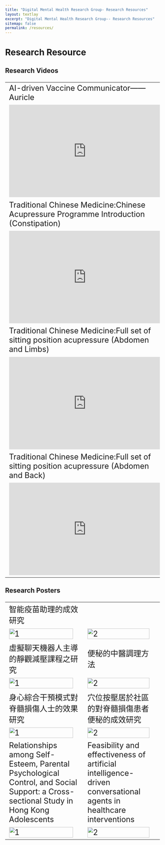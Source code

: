 ```yaml
---
title: "Digital Mental Health Research Group- Research Resources"
layout: textlay
excerpt: "Digital Mental Health Research Group-- Research Resources"
sitemap: false
permalink: /resources/
---
```


# Research Resource

## Research Videos
<style scoped>
table {
  font-size: 25px;
}
</style>

<table>
<tr>
    <td>
     AI-driven Vaccine Communicator——Auricle    
    </td>
    <td>
    Spinal Cord Injury Exercises 
    </td>
    </tr>

<tr>
    <td style="padding-right:10px;">
<iframe width="500px" height="300px" src="https://www.youtube.com/embed/BLwYI15MzEE" frameborder="0" allow="accelerometer; autoplay; clipboard-write; encrypted-media; gyroscope; picture-in-picture" allowfullscreen></iframe>
    </td>
    <td style="padding-right:10px;">
<iframe width="500px" height="300px" src="https://www.youtube.com/embed/zxGHR84AUjw" frameborder="0" allow="accelerometer; autoplay; clipboard-write; encrypted-media; gyroscope; picture-in-picture" allowfullscreen></iframe>
    </td>
    </tr>

<tr>
    <td>
    Traditional Chinese Medicine:Chinese Acupressure Programme Introduction (Constipation)    
    </td>
    <td>
    中醫學：中醫穴位按壓手法介紹（便秘）
    </td>
    </tr>

<tr>
    <td style="padding-right:10px;">
<iframe width="500px" height="300px" src="https://www.youtube.com/embed/ImZCn3zD9-k" frameborder="0" allow="accelerometer; autoplay; clipboard-write; encrypted-media; gyroscope; picture-in-picture" allowfullscreen></iframe>
    </td>
    <td style="padding-right:10px;">
<iframe width="500px" height="300px" src="https://www.youtube.com/embed/O4IbUtrbtV8" frameborder="0" allow="accelerometer; autoplay; clipboard-write; encrypted-media; gyroscope; picture-in-picture" allowfullscreen></iframe>
    </td>
    </tr>
<tr>
    <td>
    Traditional Chinese Medicine:Full set of sitting position acupressure (Abdomen and Limbs)   
    </td>
    <td>
    中醫學：整套平臥位穴位按摩流程
    </td>
    </tr>

<tr>
    <td style="padding-right:10px;">
<iframe width="500px" height="300px" src="https://www.youtube.com/embed/Mynn1VStUMQ" frameborder="0" allow="accelerometer; autoplay; clipboard-write; encrypted-media; gyroscope; picture-in-picture" allowfullscreen></iframe>
    </td>
    <td style="padding-right:10px;">
<iframe width="500px" height="300px" src="https://www.youtube.com/embed/AM7z0TH3-Fo" frameborder="0" allow="accelerometer; autoplay; clipboard-write; encrypted-media; gyroscope; picture-in-picture" allowfullscreen></iframe>
    </td>
    </tr>
<tr>
    <td>
    Traditional Chinese Medicine:Full set of sitting position acupressure (Abdomen and Back)   
    </td>
    <td>
    中醫學：整套正坐位穴位按摩流程
    </td>
    </tr>

<tr>
    <td style="padding-right:10px;">
<iframe width="500px" height="300px" src="https://www.youtube.com/embed/8EjnVK0Np90" frameborder="0" allow="accelerometer; autoplay; clipboard-write; encrypted-media; gyroscope; picture-in-picture" allowfullscreen></iframe>
    </td>
    <td style="padding-right:10px;">
<iframe width="500px" height="300px" src="https://www.youtube.com/embed/u4gnkDJvMTw" frameborder="0" allow="accelerometer; autoplay; clipboard-write; encrypted-media; gyroscope; picture-in-picture" allowfullscreen></iframe>
    </td>
    </tr>
</table>

## Research Posters
<style scoped>
table {
  font-size: 25px;
}
</style>

<table>
<tr>
    <td>
     智能疫苗助理的成效研究    
    </td>
    </tr>

<tr>
 <td> <img src="{{ site.url }}{{ site.baseurl }}/images/poster/AI_chatbot1.png"  alt="1" width="95%"></td>
 <td><img src="{{ site.url }}{{ site.baseurl }}/images/poster/AI_chatbot2.png" alt="2" width="95%"></td>
    </td>
    </tr>

<tr>
    <td>
     虛擬聊天機器人主導的靜觀減壓課程之研究    
    </td>
    <td>
     便秘的中醫調理方法
    </td>
    </tr>

<tr>
 <td> <img src="{{ site.url }}{{ site.baseurl }}/images/poster/Mindfulness.jpeg.png"  alt="1" width="95%"></td>
 <td><img src="{{ site.url }}{{ site.baseurl }}/images/poster/TCM_Talk.png" alt="2" width="95%"></td>
    </td>
    </tr>

<tr>
    <td>
     身心綜合干預模式對脊髓損傷人士的效果研究    
    </td>
    <td>
     穴位按壓居於社區的對脊髓損傷患者便秘的成效研究 
    </td>
    </tr>

<tr>
 <td> <img src="{{ site.url }}{{ site.baseurl }}/images/poster/PPI.jpeg.png"  alt="1" width="95%"></td>
 <td><img src="{{ site.url }}{{ site.baseurl }}/images/poster/TCM.jpeg" alt="2" width="95%"></td>
    </td>
    </tr>

<tr>
    <td>
     Relationships among Self-Esteem, Parental Psychological Control, and Social Support: a Cross-sectional Study in Hong Kong Adolescents   
    </td>
    <td>
     Feasibility and effectiveness of artificial intelligence-driven conversational agents in healthcare interventions
    </td>
    </tr>

<tr>
 <td> <img src="{{ site.url }}{{ site.baseurl }}/images/poster/FYP_Poster.png"  alt="1" width="95%"></td>
 <td><img src="{{ site.url }}{{ site.baseurl }}/images/poster/SR_Poster.png" alt="2" width="95%"></td>
    </td>
    </tr>
</table>